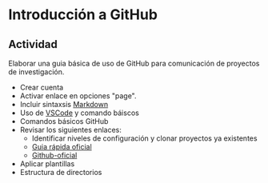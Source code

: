 # Introducción a GitHub


## Actividad

Elaborar una guia básica de uso de GitHub para comunicación de proyectos de investigación.
- Crear cuenta
- Activar enlace en opciones "page".
- Incluir sintaxsis [Markdown](https://www.markdownguide.org/basic-syntax/)
- Uso de [VSCode](https://code.visualstudio.com) y comando báiscos
- Comandos básicos GitHub
- Revisar los siguientes enlaces:
  - Identificar niveles de configuración y clonar proyectos ya existentes
  - [Guia rápida oficial](https://github.com/academiacoder/gitgithub-guia-rapida)
  - [Github-oficial](https://docs.github.com/en/get-started/writing-on-github/getting-started-with-writing-and-formatting-on-github/basic-writing-and-formatting-syntax)
- Aplicar plantillas
- Estructura de directorios

